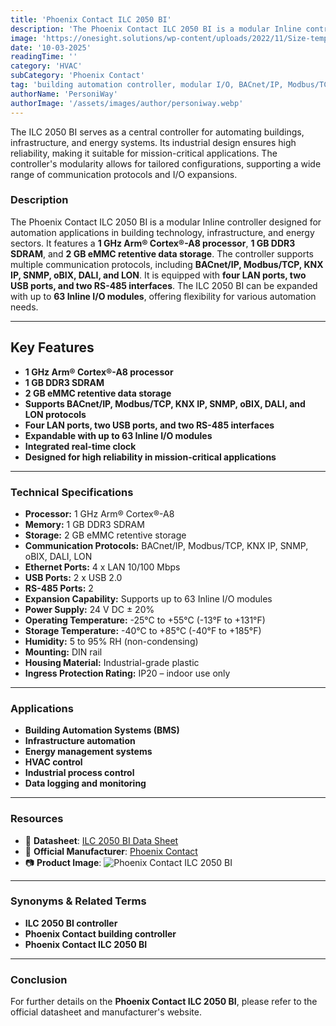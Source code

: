 ```yaml
---
title: 'Phoenix Contact ILC 2050 BI'
description: 'The Phoenix Contact ILC 2050 BI is a modular Inline controller designed for automation applications in building technology, infrastructure, and energy sectors, supporting multiple communication protocols and expandable with Inline I/O modules.'
image: 'https://onesight.solutions/wp-content/uploads/2022/11/Size-template.png'
date: '10-03-2025'
readingTime: ''
category: 'HVAC'
subCategory: 'Phoenix Contact'
tag: 'building automation controller, modular I/O, BACnet/IP, Modbus/TCP, infrastructure automation'
authorName: 'PersoniWay'
authorImage: '/assets/images/author/personiway.webp'
---
```


The ILC 2050 BI serves as a central controller for automating buildings, infrastructure, and energy systems. Its industrial design ensures high reliability, making it suitable for mission-critical applications. The controller's modularity allows for tailored configurations, supporting a wide range of communication protocols and I/O expansions.

### **Description**
The Phoenix Contact ILC 2050 BI is a modular Inline controller designed for automation applications in building technology, infrastructure, and energy sectors. It features a **1 GHz Arm® Cortex®-A8 processor**, **1 GB DDR3 SDRAM**, and **2 GB eMMC retentive data storage**. The controller supports multiple communication protocols, including **BACnet/IP, Modbus/TCP, KNX IP, SNMP, oBIX, DALI, and LON**. It is equipped with **four LAN ports, two USB ports, and two RS-485 interfaces**. The ILC 2050 BI can be expanded with up to **63 Inline I/O modules**, offering flexibility for various automation needs.

---

## **Key Features**
- **1 GHz Arm® Cortex®-A8 processor**
- **1 GB DDR3 SDRAM**
- **2 GB eMMC retentive data storage**
- **Supports BACnet/IP, Modbus/TCP, KNX IP, SNMP, oBIX, DALI, and LON protocols**
- **Four LAN ports, two USB ports, and two RS-485 interfaces**
- **Expandable with up to 63 Inline I/O modules**
- **Integrated real-time clock**
- **Designed for high reliability in mission-critical applications**

---

### **Technical Specifications**
- **Processor:** 1 GHz Arm® Cortex®-A8
- **Memory:** 1 GB DDR3 SDRAM
- **Storage:** 2 GB eMMC retentive storage
- **Communication Protocols:** BACnet/IP, Modbus/TCP, KNX IP, SNMP, oBIX, DALI, LON
- **Ethernet Ports:** 4 x LAN 10/100 Mbps
- **USB Ports:** 2 x USB 2.0
- **RS-485 Ports:** 2
- **Expansion Capability:** Supports up to 63 Inline I/O modules
- **Power Supply:** 24 V DC ± 20%
- **Operating Temperature:** -25°C to +55°C (-13°F to +131°F)
- **Storage Temperature:** -40°C to +85°C (-40°F to +185°F)
- **Humidity:** 5 to 95% RH (non-condensing)
- **Mounting:** DIN rail
- **Housing Material:** Industrial-grade plastic
- **Ingress Protection Rating:** IP20 – indoor use only

---

### **Applications**
- **Building Automation Systems (BMS)**
- **Infrastructure automation**
- **Energy management systems**
- **HVAC control**
- **Industrial process control**
- **Data logging and monitoring**

---

### **Resources**
- 📄 **Datasheet**: [ILC 2050 BI Data Sheet](https://onesight.solutions/wp-content/uploads/2021/07/DATASHEET-ILC-2050-BI-Controller.pdf)
- 🏢 **Official Manufacturer**: [Phoenix Contact](https://www.phoenixcontact.com)
- 📷 **Product Image**:
  ![Phoenix Contact ILC 2050 BI](https://onesight.solutions/wp-content/uploads/2022/11/Size-template.png)

---

### **Synonyms & Related Terms**
- **ILC 2050 BI controller**
- **Phoenix Contact building controller**
- **Phoenix Contact ILC 2050 BI**

---

### **Conclusion**
For further details on the **Phoenix Contact ILC 2050 BI**, please refer to the official datasheet and manufacturer's website.
